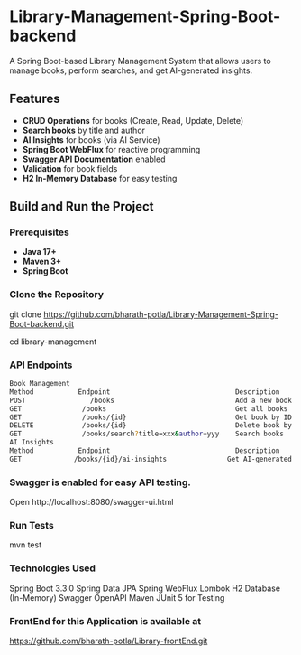 # Library-Management-Spring-Boot-backend

A Spring Boot-based Library Management System that allows users to manage books, perform searches, and get AI-generated insights.

##  Features
- **CRUD Operations** for books (Create, Read, Update, Delete)
- **Search books** by title and author
- **AI Insights** for books (via AI Service)
- **Spring Boot WebFlux** for reactive programming
- **Swagger API Documentation** enabled
- **Validation** for book fields
- **H2 In-Memory Database** for easy testing


## Build and Run the Project

### **Prerequisites**
- **Java 17+**
- **Maven 3+**
- **Spring Boot**

### **Clone the Repository**

git clone https://github.com/bharath-potla/Library-Management-Spring-Boot-backend.git

cd library-management

### API Endpoints
```sh
Book Management
Method	         Endpoint	                            Description
POST	            /books	                            Add a new book
GET	              /books	                            Get all books
GET	              /books/{id}	                        Get book by ID
DELETE	          /books/{id}	                        Delete book by ID
GET	              /books/search?title=xxx&author=yyy	Search books
AI Insights
Method	         Endpoint	                            Description
GET	            /books/{id}/ai-insights	              Get AI-generated insights for a book
```


###  Swagger is enabled for easy API testing.

Open http://localhost:8080/swagger-ui.html

### Run Tests
mvn test

### Technologies Used
  Spring Boot 3.3.0
  Spring Data JPA
  Spring WebFlux
  Lombok
  H2 Database (In-Memory)
  Swagger OpenAPI
  Maven
  JUnit 5 for Testing

### FrontEnd for this Application is available at 
 https://github.com/bharath-potla/Library-frontEnd.git

